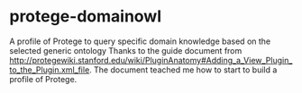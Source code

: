 # protege-domainowl
A profile of Protege to query specific domain knowledge based on the selected generic ontology
Thanks to the guide document from http://protegewiki.stanford.edu/wiki/PluginAnatomy#Adding_a_View_Plugin_to_the_Plugin.xml_file. 
The document teached me how to start to build a profile of Protege.
